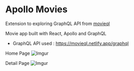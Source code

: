 # Apollo Movies
Extension to exploring GraphQL API from [movieql](https://github.com/1201ysy/movieql)

Movie app built with React, Apollo and GraphQL
- GraphQL API used : https://movieql.netlify.app/graphql


Home Page
![Imgur](https://imgur.com/Kg3xJhx.png)


Detail Page
![Imgur](https://imgur.com/KKf2gdy.png)
